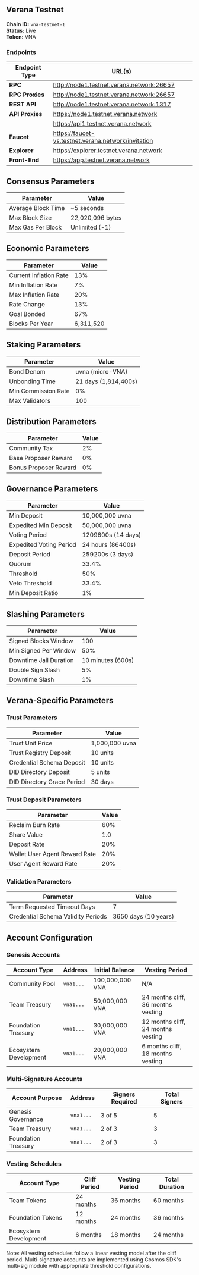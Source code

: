 
## Verana Testnet

**Chain ID:** `vna-testnet-1`  
**Status:** Live  
**Token:** VNA

### Endpoints

| Endpoint Type | URL(s) |
|---------------|--------|
| **RPC** | http://node1.testnet.verana.network:26657 |
| **RPC Proxies** | http://node1.testnet.verana.network:26657 |
| **REST API** | http://node1.testnet.verana.network:1317 |
| **API Proxies** | https://node1.testnet.verana.network |
|               | https://api1.testnet.verana.network |
| **Faucet** | https://faucet-vs.testnet.verana.network/invitation |
| **Explorer** | https://explorer.testnet.verana.network |
| **Front-End** | https://app.testnet.verana.network |

## Consensus Parameters

| Parameter | Value |
|-----------|-------|
| Average Block Time | ~5 seconds |
| Max Block Size | 22,020,096 bytes |
| Max Gas Per Block | Unlimited (-1) |

## Economic Parameters

| Parameter | Value |
|-----------|-------|
| Current Inflation Rate | 13% |
| Min Inflation Rate | 7% |
| Max Inflation Rate | 20% |
| Rate Change | 13% |
| Goal Bonded | 67% |
| Blocks Per Year | 6,311,520 |

## Staking Parameters

| Parameter | Value |
|-----------|-------|
| Bond Denom | uvna (micro-VNA) |
| Unbonding Time | 21 days (1,814,400s) |
| Min Commission Rate | 0% |
| Max Validators | 100 |

## Distribution Parameters

| Parameter | Value |
|-----------|-------|
| Community Tax | 2% |
| Base Proposer Reward | 0% |
| Bonus Proposer Reward | 0% |

## Governance Parameters

| Parameter | Value |
|-----------|-------|
| Min Deposit | 10,000,000 uvna |
| Expedited Min Deposit | 50,000,000 uvna |
| Voting Period | 1209600s (14 days) |
| Expedited Voting Period | 24 hours (86400s) |
| Deposit Period | 259200s (3 days) |
| Quorum | 33.4% |
| Threshold | 50% |
| Veto Threshold | 33.4% |
| Min Deposit Ratio | 1% |

## Slashing Parameters

| Parameter | Value |
|-----------|-------|
| Signed Blocks Window | 100 |
| Min Signed Per Window | 50% |
| Downtime Jail Duration | 10 minutes (600s) |
| Double Sign Slash | 5% |
| Downtime Slash | 1% |

## Verana-Specific Parameters

### Trust Parameters
| Parameter | Value |
|-----------|-------|
| Trust Unit Price | 1,000,000 uvna |
| Trust Registry Deposit | 10 units |
| Credential Schema Deposit | 10 units |
| DID Directory Deposit | 5 units |
| DID Directory Grace Period | 30 days |

### Trust Deposit Parameters
| Parameter | Value |
|-----------|-------|
| Reclaim Burn Rate | 60% |
| Share Value | 1.0 |
| Deposit Rate | 20% |
| Wallet User Agent Reward Rate | 20% |
| User Agent Reward Rate | 20% |

### Validation Parameters
| Parameter | Value |
|-----------|-------|
| Term Requested Timeout Days | 7 |
| Credential Schema Validity Periods | 3650 days (10 years) |

## Account Configuration

### Genesis Accounts
| Account Type | Address | Initial Balance | Vesting Period |
|--------------|---------|-----------------|----------------|
| Community Pool | `vna1...` | 100,000,000 VNA | N/A |
| Team Treasury | `vna1...` | 50,000,000 VNA | 24 months cliff, 36 months vesting |
| Foundation Treasury | `vna1...` | 30,000,000 VNA | 12 months cliff, 24 months vesting |
| Ecosystem Development | `vna1...` | 20,000,000 VNA | 6 months cliff, 18 months vesting |

### Multi-Signature Accounts
| Account Purpose | Address | Signers Required | Total Signers |
|-----------------|---------|------------------|---------------|
| Genesis Governance | `vna1...` | 3 of 5 | 5 |
| Team Treasury | `vna1...` | 2 of 3 | 3 |
| Foundation Treasury | `vna1...` | 2 of 3 | 3 |

### Vesting Schedules
| Account Type | Cliff Period | Vesting Period | Total Duration |
|--------------|--------------|----------------|----------------|
| Team Tokens | 24 months | 36 months | 60 months |
| Foundation Tokens | 12 months | 24 months | 36 months |
| Ecosystem Development | 6 months | 18 months | 24 months |

Note: All vesting schedules follow a linear vesting model after the cliff period. Multi-signature accounts are implemented using Cosmos SDK's multi-sig module with appropriate threshold configurations.

